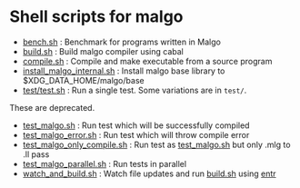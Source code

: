 # Shell scripts for malgo

* [bench.sh](bench.sh) : Benchmark for programs written in Malgo
* [build.sh](build.sh) : Build malgo compiler using cabal
* [compile.sh](compile.sh) : Compile and make executable from a source program
* [install_malgo_internal.sh](install_malgo_internal.sh) : Install malgo base library to $XDG_DATA_HOME/malgo/base
* [test/test.sh](test/test.sh) : Run a single test. Some variations are in `test/`.

These are deprecated.
* [test_malgo.sh](test_malgo.sh) : Run test which will be successfully compiled
* [test_malgo_error.sh](test_malgo_error.sh) : Run test which will throw compile error
* [test_malgo_only_compile.sh](test_malgo_only_compile.sh) : Run test as [test_malgo.sh](test_malgo.sh) but only .mlg to .ll pass
* [test_malgo_parallel.sh](test_malgo_parallel.sh) : Run tests in parallel
* [watch_and_build.sh](watch_and_build.sh) : Watch file updates and run [build.sh](build.sh) using [entr](https://github.com/eradman/entr)

